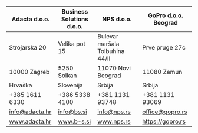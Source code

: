 Adacta d.o.o.|Business Solutions d.o.o.|​NPS d.o.o.|​GoPro d.o.o. Beograd
-------------|-------------------------|----------|--------------------
Strojarska 20|Velika pot 15|Bulevar maršala Tolbuhina 44/II|Prve pruge 27c
10000 Zagreb|5250 Solkan|11070 Novi Beograd|11080 Zemun
Hrvaška|Slovenija|Srbija|Srbija
+385 1611 6330|+386 5338 4100|+381 1131 93748|+381 1131 93069
info@adacta.hr|info@bs.si|info@nps.rs|office@gopro.rs
www.adacta.hr|www.b-s.si|www.nps.rs|https://gopro.rs
